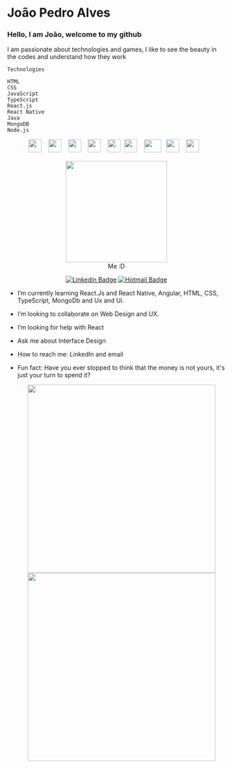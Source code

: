 # João Pedro Alves

### Hello, I am João, welcome to my github

I am passionate about technologies and games, I like to see the beauty in the codes and understand how they work

    Technologies

    HTML
    CSS
    JavaScript
    TypeScript
    React.js
    React Native
    Java
    MongoDB
    Node.js

<div align="center">
<img  width="30px" height="30px" src="https://upload.wikimedia.org/wikipedia/commons/6/61/HTML5_logo_and_wordmark.svg" />&nbsp;&nbsp;&nbsp;
<img  width="30px" height="30px" src="https://logodownload.org/wp-content/uploads/2017/04/css-3-logo.png" />&nbsp;&nbsp;&nbsp;
<img  width="30px" height="30px" src="https://upload.wikimedia.org/wikipedia/commons/9/99/Unofficial_JavaScript_logo_2.svg" />&nbsp;&nbsp;&nbsp;
<img  width="30px" height="30px" src="https://miro.medium.com/max/700/1*mn6bOs7s6Qbao15PMNRyOA.png" />&nbsp;&nbsp;&nbsp;
<img  width="30px" height="30px" src="https://upload.wikimedia.org/wikipedia/commons/a/a7/React-icon.svg"/>&nbsp;
<img  width="30px" height="30px" src="https://uploads-ssl.webflow.com/5ea7dc13785664a2a38ef5ec/5ea7dc1378566458078ef78f_React Native Logo.png" />&nbsp;&nbsp;&nbsp;
<img  width="40px" height="30px" src="https://logoeps.com/wp-content/uploads/2013/03/java-eps-vector-logo.png" />&nbsp;&nbsp;
<img  width="30px" height="30px" src="https://www.clipartmax.com/png/full/275-2754492_mongodb-nosql-document-oriented-database-portable-network-mongodb-logo.png" />&nbsp;&nbsp;&nbsp;
<img  width="30px" height="30px" src="https://miro.medium.com/max/400/1*7xUxphx7WwttvlFu5gVvVw.png" />&nbsp;&nbsp;&nbsp;
</div>
<br>
<div align="center">
<img  width="234px" src="https://raw.githubusercontent.com/joaopealves/joaopealves/master/git_documents/Yo.jpeg" /><br>
Me :D<br>

[![Linkedin Badge](https://img.shields.io/badge/-LinkedIn-blue?style=flat-square&logo=Linkedin&logoColor=white&link=https://www.linkedin.com/in/daniele-oliveira-lucas-8a685683/)](https://www.linkedin.com/in/joão-pedro-alves-910858163/) [![Hotmail Badge](https://img.shields.io/badge/-Hotmail-0078D4?style=flat-square&logo=microsoft-outlook&logoColor=white&link=mailto:daniele_oli_lucas@hotmail.com)](mailto:jotalmeida007@hotmail.com)

</div>

<!-- - I’m currently working on ... -->

- I’m currently learning React.Js and React Native, Angular, HTML, CSS, TypeScript, MongoDb and Ux and Ui.
- I’m looking to collaborate on Web Design and UX.
- I’m looking for help with React
- Ask me about Interface Design
- How to reach me: LinkedIn and email
- Fun fact: Have you ever stopped to think that the money is not yours, it's just your turn to spend it?

    <div align="center">
     <img width="434px" src="https://github-readme-stats.vercel.app/api?username=joaopealves&hide=contribs,prs" />

    <img width="434px" src="https://github-readme-stats.vercel.app/api/top-langs/?username=joaopealves&langs_count=8)](https://github.com/joaopealves/github-readme-statsl" />

  </div>
